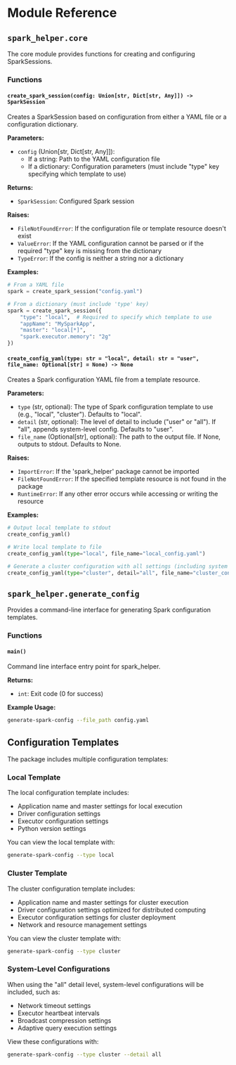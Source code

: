 # Module Reference

## `spark_helper.core`

The core module provides functions for creating and configuring SparkSessions.

### Functions

#### `create_spark_session(config: Union[str, Dict[str, Any]]) -> SparkSession`

Creates a SparkSession based on configuration from either a YAML file or a configuration dictionary.

**Parameters:**
- `config` (Union[str, Dict[str, Any]]): 
  - If a string: Path to the YAML configuration file
  - If a dictionary: Configuration parameters (must include "type" key specifying which template to use)

**Returns:**
- `SparkSession`: Configured Spark session

**Raises:**
- `FileNotFoundError`: If the configuration file or template resource doesn't exist
- `ValueError`: If the YAML configuration cannot be parsed or if the required "type" key is missing from the dictionary
- `TypeError`: If the config is neither a string nor a dictionary

**Examples:**
```python
# From a YAML file
spark = create_spark_session("config.yaml")

# From a dictionary (must include 'type' key)
spark = create_spark_session({
    "type": "local",  # Required to specify which template to use
    "appName": "MySparkApp",
    "master": "local[*]",
    "spark.executor.memory": "2g"
})
```

#### `create_config_yaml(type: str = "local", detail: str = "user", file_name: Optional[str] = None) -> None`

Creates a Spark configuration YAML file from a template resource.

**Parameters:**
- `type` (str, optional): The type of Spark configuration template to use (e.g., "local", "cluster"). Defaults to "local".
- `detail` (str, optional): The level of detail to include ("user" or "all"). If "all", appends system-level config. Defaults to "user".
- `file_name` (Optional[str], optional): The path to the output file. If None, outputs to stdout. Defaults to None.

**Raises:**
- `ImportError`: If the 'spark_helper' package cannot be imported
- `FileNotFoundError`: If the specified template resource is not found in the package
- `RuntimeError`: If any other error occurs while accessing or writing the resource

**Examples:**
```python
# Output local template to stdout
create_config_yaml()  

# Write local template to file
create_config_yaml(type="local", file_name="local_config.yaml")  

# Generate a cluster configuration with all settings (including system level)
create_config_yaml(type="cluster", detail="all", file_name="cluster_config.yaml")
```

## `spark_helper.generate_config`

Provides a command-line interface for generating Spark configuration templates.

### Functions

#### `main()`

Command line interface entry point for spark_helper.

**Returns:**
- `int`: Exit code (0 for success)

**Example Usage:**
```bash
generate-spark-config --file_path config.yaml
```

## Configuration Templates

The package includes multiple configuration templates:

### Local Template

The local configuration template includes:
- Application name and master settings for local execution
- Driver configuration settings
- Executor configuration settings
- Python version settings

You can view the local template with:
```bash
generate-spark-config --type local
```

### Cluster Template

The cluster configuration template includes:
- Application name and master settings for cluster execution 
- Driver configuration settings optimized for distributed computing
- Executor configuration settings for cluster deployment
- Network and resource management settings

You can view the cluster template with:
```bash
generate-spark-config --type cluster
```

### System-Level Configurations

When using the "all" detail level, system-level configurations will be included, such as:
- Network timeout settings
- Executor heartbeat intervals
- Broadcast compression settings
- Adaptive query execution settings

View these configurations with:
```bash
generate-spark-config --type cluster --detail all
```
